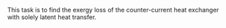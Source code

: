 This task is to find the exergy loss of the counter-current heat exchanger with solely latent heat transfer.
